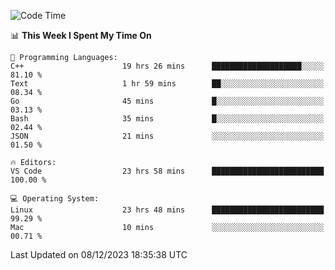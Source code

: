 
<!--START_SECTION:waka-->
![Code Time](http://img.shields.io/badge/Code%20Time-1%2C403%20hrs%2041%20mins-blue)

📊 **This Week I Spent My Time On** 

```text
💬 Programming Languages: 
C++                      19 hrs 26 mins      ████████████████████░░░░░   81.10 % 
Text                     1 hr 59 mins        ██░░░░░░░░░░░░░░░░░░░░░░░   08.34 % 
Go                       45 mins             █░░░░░░░░░░░░░░░░░░░░░░░░   03.13 % 
Bash                     35 mins             █░░░░░░░░░░░░░░░░░░░░░░░░   02.44 % 
JSON                     21 mins             ░░░░░░░░░░░░░░░░░░░░░░░░░   01.50 % 

🔥 Editors: 
VS Code                  23 hrs 58 mins      █████████████████████████   100.00 % 

💻 Operating System: 
Linux                    23 hrs 48 mins      █████████████████████████   99.29 % 
Mac                      10 mins             ░░░░░░░░░░░░░░░░░░░░░░░░░   00.71 % 
```


 Last Updated on 08/12/2023 18:35:38 UTC
<!--END_SECTION:waka-->

